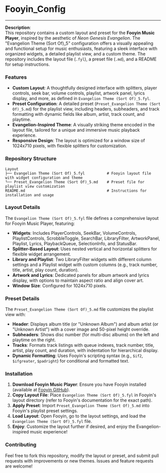 # Fooyin_Config

---

**Description**:  
This repository contains a custom layout and preset for the **Fooyin Music Player**, inspired by the aesthetic of *Neon Genesis Evangelion*. The "Evangelion Theme (Sort Of)_5" configuration offers a visually appealing and functional setup for music enthusiasts, featuring a sleek interface with organized widgets, a detailed playlist view, and a custom theme. The repository includes the layout file (`.fyl`), a preset file (`.md`), and a README for setup instructions.

### Features
- **Custom Layout**: A thoughtfully designed interface with splitters, player controls, seek bar, volume controls, playlist, artwork panel, lyrics display, and more, as defined in `Evangelion Theme (Sort Of)_5.fyl`.
- **Preset Configuration**: A detailed preset (`Preset_Evangelion Theme (Sort Of)_5.md`) for the playlist view, including headers, subheaders, and track formatting with dynamic fields like album, artist, track count, and playtime.
- **Evangelion-Inspired Theme**: A visually striking theme encoded in the layout file, tailored for a unique and immersive music playback experience.
- **Responsive Design**: The layout is optimized for a window size of 1024x710 pixels, with flexible splitters for customization.

### Repository Structure
```
Layout
├── Evangelion Theme (Sort Of)_5.fyl          # Fooyin layout file with widget configuration and theme
└── Preset_Evangelion Theme (Sort Of)_5.md    # Preset file for playlist view customization
README.md                                     # Instructions for installation and usage
```

### Layout Details
The `Evangelion Theme (Sort Of)_5.fyl` file defines a comprehensive layout for Fooyin Music Player, featuring:
- **Widgets**: Includes PlayerControls, SeekBar, VolumeControls, PlaylistControls, ScrobbleToggle, SearchBar, LibraryFilter, ArtworkPanel, Playlist, Lyrics, PlaybackQueue, SelectionInfo, and StatusBar.
- **Splitter-Based Layout**: Uses nested vertical and horizontal splitters for flexible widget arrangement.
- **Library and Playlist**: Two LibraryFilter widgets with different column settings and a Playlist widget with custom columns (e.g., track number, title, artist, play count, duration).
- **Artwork and Lyrics**: Dedicated panels for album artwork and lyrics display, with options to maintain aspect ratio and align cover art.
- **Window Size**: Configured for 1024x710 pixels.

### Preset Details
The `Preset_Evangelion Theme (Sort Of)_5.md` file customizes the playlist view with:
- **Header**: Displays album title (or "Unknown Album") and album artist (or "Unknown Artist") with a cover image and 50-pixel height override.
- **Subheaders**: Shows disc number (for multi-disc albums) on the left and playtime on the right.
- **Tracks**: Formats track listings with queue indexes, track number, title, artist, play count, and duration, with indentation for hierarchical display.
- **Dynamic Formatting**: Uses Fooyin's scripting syntax (e.g., `$if2`, `$ifgreater`, `$padright`) for conditional and formatted text.

### Installation
1. **Download Fooyin Music Player**: Ensure you have Fooyin installed (available at [Fooyin GitHub](https://github.com/fooyin/fooyin)).
2. **Copy Layout File**: Place `Evangelion Theme (Sort Of)_5.fyl` in Fooyin's layout directory (refer to Fooyin's documentation for the exact path).
3. **Apply Preset**: Import `Preset_Evangelion Theme (Sort Of)_5.md` into Fooyin's playlist preset settings.
4. **Load Layout**: Open Fooyin, go to the layout settings, and load the `Evangelion Theme (Sort Of)_5.fyl` file.
5. **Enjoy**: Customize the layout further if desired, and enjoy the Evangelion-inspired music experience!

### Contributing
Feel free to fork this repository, modify the layout or preset, and submit pull requests with improvements or new themes. Issues and feature requests are welcome!

